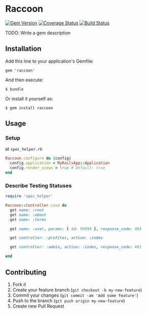 # Raccoon
[![Gem Version](https://badge.fury.io/rb/raccoon.png)](http://badge.fury.io/rb/raccoon)
[![Coverage Status](https://coveralls.io/repos/yulii/raccoon/badge.png?branch=master)](https://coveralls.io/r/yulii/raccoon)
[![Build Status](https://travis-ci.org/yulii/raccoon.png)](https://travis-ci.org/yulii/raccoon)

TODO: Write a gem description

## Installation

Add this line to your application's Gemfile:

    gem 'raccoon'

And then execute:

    $ bundle

Or install it yourself as:

    $ gem install raccoon

## Usage

### Setup
at `spec_helper.rb`
```ruby
Raccoon.configure do |config|
  config.application = MyRailsApp::Application
  config.render_views = true # Default: true
end
```

### Describe Testing Statuses
```ruby
require 'spec_helper'

Raccoon::Controller.case do
  get name: :root
  get name: :about
  get name: :terms

  get name: :user, params: { id: 99999 }, response_code: 404

  get controller: :profiles, action: :index

  get controller: :admin, action: :index, response_code: 401

end
```


## Contributing

1. Fork it
2. Create your feature branch (`git checkout -b my-new-feature`)
3. Commit your changes (`git commit -am 'Add some feature'`)
4. Push to the branch (`git push origin my-new-feature`)
5. Create new Pull Request
